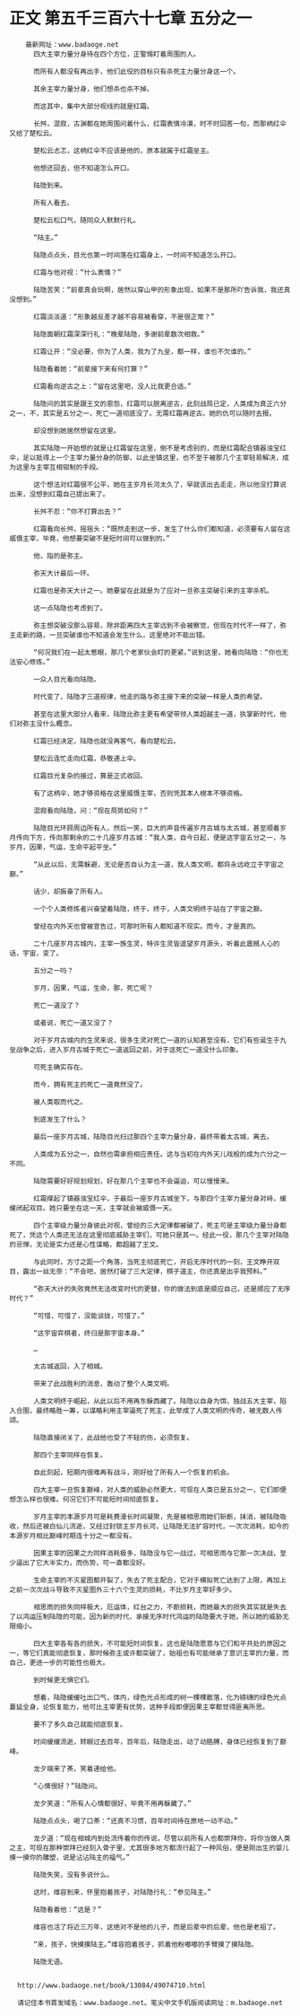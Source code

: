 # 正文 第五千三百六十七章 五分之一
        最新网址：www.badaoge.net
          四大主宰力量分身待在四个方位，正警惕盯着周围的人。
      
          而所有人都没有再出手，他们此役的目标只有杀死主力量分身这一个。
      
          其余主宰力量分身，他们想杀也杀不掉。
      
          而这其中，集中大部分视线的就是红霜。
      
          长舛，混寂，古渊都在她周围问着什么，红霜表情冷漠，时不时回答一句，而那柄红伞又给了楚松云。
      
          楚松云忐忑，这柄红伞不应该是他的，原本就属于红霜垒主。
      
          他想还回去，但不知道怎么开口。
      
          陆隐到来。
      
          所有人看去。
      
          楚松云松口气，随同众人默默行礼。
      
          “陆主。”
      
          陆隐点点头，目光也第一时间落在红霜身上，一时间不知道怎么开口。
      
          红霜与他对视：“什么表情？”
      
          陆隐苦笑：“前辈真会玩啊，居然以穿山甲的形象出现，如果不是那所吖告诉我，我还真没想到。”
      
          红霜淡淡道：“形象越反差才越不容易被看穿，不是很正常？”
      
          陆隐面朝红霜深深行礼：“晚辈陆隐，多谢前辈数次相救。”
      
          红霜让开：“没必要，你为了人类，我为了九垒，都一样，谁也不欠谁的。”
      
          陆隐看着她：“前辈接下来有何打算？”
      
          红霜看向逆古之上：“留在这里吧，没人比我更合适。”
      
          陆隐问的其实是跟王文的恩怨，红霜可以脱离逆古，此刻战局已定，人类成为真正六分之一，不，其实是五分之一，死亡一道彻底没了。无需红霜再逆古。她的仇可以随时去报。
      
          却没想到她居然想留在这里。
      
          其实陆隐一开始想的就是让红霜留在这里，倒不是考虑别的，而是红霜配合镇器浊宝红伞，足以抵得上一个主宰力量分身的防御，以此坐镇这里，也不至于被那几个主宰轻易解决，成为这里与主宰互相钳制的手段。
      
          这个想法对红霜很不公平，她在主岁月长河太久了，早就该出去走走，所以他没打算说出来，没想到红霜自己提出来了。
      
          长舛不忍：“你不打算出去？”
      
          红霜看向长舛，摇摇头：“既然走到这一步，发生了什么你们都知道，必须要有人留在这威慑主宰，毕竟，他想要突破不是短时间可以做到的。”
      
          他，指的是弥主。
      
          弥天大计最后一环。
      
          红霜也是弥天大计之一。她要留在此就是为了应对一旦弥主突破引来的主宰杀机。
      
          这一点陆隐也考虑到了。
      
          弥主想突破没那么容易，除非距离四大主宰远到不会被察觉，但现在时代不一样了，弥主走新的路，一旦突破谁也不知道会发生什么，这里绝对不能出错。
      
          “何况我们在一起太惹眼，那几个老家伙会盯的更紧。”说到这里，她看向陆隐：“你也无法安心修炼。”
      
          一众人目光看向陆隐。
      
          时代变了，陆隐才三道规律，他走的路与弥主接下来的突破一样是人类的希望。
      
          甚至在这里大部分人看来，陆隐比弥主更有希望带领人类超越主一道，执掌新时代，他们对弥主没什么概念。
      
          红霜已经决定，陆隐也就没再客气，看向楚松云。
      
          楚松云连忙走向红霜，恭敬递上伞。
      
          红霜目光复杂的接过，算是正式收回。
      
          有了这柄伞，她才够资格在这里威慑主宰，否则凭其本人根本不够资格。
      
          混寂看向陆隐，问：“现在局势如何？”
      
          陆隐目光环顾周边所有人，然后一笑，巨大的声音传遍岁月古城与太古城，甚至顺着岁月传向下方，传向那剩余的二十几座岁月古城：“我人类，自今日起，便是这宇宙五分之一，与岁月，因果，气运，生命平起平坐。”
      
          “从此以后，无需躲避，无论是否自认为主一道，我人类文明，都将永远屹立于宇宙之巅。”
      
          话少，却振奋了所有人。
      
          一个个人类修炼者兴奋望着陆隐，终于，终于，人类文明终于站在了宇宙之巅。
      
          曾经在内外天也曾被宣告过，可那时所有人都知道不现实。而今，才是真的。
      
          二十几座岁月古城内，主宰一族生灵，特许生灵皆遥望岁月源头，听着此震撼人心的话，宇宙，变了。
      
          五分之一吗？
      
          岁月，因果，气运，生命，那，死亡呢？
      
          死亡一道没了？
      
          或者说，死亡一道又没了？
      
          对于岁月古城内的生灵来说，很多生灵对死亡一道的认知甚至没有，它们有些诞生于九垒战争之后，进入岁月古城于死亡一道返回之前，对于这死亡一道没什么印象。
      
          可死主确实存在。
      
          而今，拥有死主的死亡一道竟然没了。
      
          被人类取而代之。
      
          到底发生了什么？
      
          最后一座岁月古城，陆隐目光扫过那四个主宰力量分身，最终带着太古城，离去。
      
          人类成为五分之一，自然也需承担相应责任。这与当初在内外天儿戏般的成为六分之一不同。
      
          陆隐需要好好规划规划，好在那几个主宰也不会逼迫，可以慢慢来。
      
          红霜撑起了镇器浊宝红伞，于最后一座岁月古城坐下，与那四个主宰力量分身对峙，缓缓闭起双目。她只要坐在这一天，主宰就会被威慑一天。
      
          四个主宰级力量分身彼此对视，曾经的三大定律都被破了，死主可是主宰级力量分身都死了，凭这个人类还无法在这里彻底威胁主宰们，可她只是其一。经此一役，那几个主宰对陆隐的忌惮，无论是实力还是心性谋略，都超越了王文。
      
          与此同时，方寸之距一个角落，当死主彻底死亡，开启无序时代的一刻，王文睁开双目，露出一丝无奈：“不会吧，居然打破了三大定律，棋子道主，你还真是出乎我预料。”
      
          “弥天大计的失败竟然无法改变时代的更替，你的做法到底是顺应自己，还是顺应了无序时代？”
      
          “可惜，可惜了，没能谈拢，可惜了。”
      
          “这宇宙弈棋者，终归是那宇宙本身。”
      
          …
      
          太古城返回，入了相城。
      
          带来了此战胜利的消息，轰动了整个人类文明。
      
          人类文明终于崛起，从此以后不用再东躲西藏了。陆隐以自身为饵，独战五大主宰，陷入合围，最终略胜一筹，以谋略利用主宰逼死了死主，此举成了人类文明的传奇，被无数人传颂。
      
          陆隐直接闭关了，此战他也受了不轻的伤，必须恢复。
      
          那四个主宰同样在恢复。
      
          自此刻起，短期内很难再有战斗，刚好给了所有人一个恢复的机会。
      
          四大主宰一旦恢复巅峰，对人类的威胁必然更大，可现在人类已是五分之一，它们即便想怎么样也很难。何况它们不可能短时间彻底恢复。
      
          岁月主宰的本源岁月可是耗费漫长时间凝聚，先是被相思雨她们斩断，抹消，被陆隐吸收，然后还被白仙儿流逝，又经过封锁主岁月长河，让陆隐无法扩容时代，一次次消耗，如今的本源岁月相比巅峰时期连十分之一都没有。
      
          因果主宰的因果之力同样消耗极多，陆隐没与它一战过，可相思雨与它那一次决战，至少逼出了它大半实力，而伤势，可一直都没好。
      
          生命主宰的不灭星图都开裂了，失去了死主配合，它对于模拟死亡达到了上限，再加上之前一次次战斗导致不灭星图外三十六个生灵的损耗，不比岁月主宰好多少。
      
          相思雨的损失同样极大，厄运体，红台之力，不断损耗，而她最大的损失其实就是失去了以鸿运压制陆隐的可能，因为新的时代，承接无序时代鸿运的陆隐要大于她，所以她的威胁无限缩小。
      
          四大主宰各有各的损失，不可能短时间恢复。这也是陆隐愿意与它们和平共处的原因之一，等它们真能彻底恢复，那时候弥主或许都突破了，始祖也有可能继承了意识主宰的力量，而自己，更进一步的可能性也极大。
      
          到时候更无惧它们。
      
          想着，陆隐缓缓吐出口气，体内，绿色光点形成的树一棵棵散落，化为磅礴的绿色光点蔓延全身，论恢复能力，他可比主宰更有优势，这种手段即便因果主宰都觉得匪夷所思。
      
          要不了多久自己就能彻底恢复。
      
          时间缓缓流逝，转眼过去百年，百年后，陆隐走出，动了动胳膊，身体已经恢复到了巅峰。
      
          龙夕端来了茶，笑着递给他。
      
          “心情很好？”陆隐问。
      
          龙夕笑道：“所有人心情都很好，毕竟不用再躲藏了。”
      
          陆隐点点头，喝了口茶：“还真不习惯，百年时间待在原地一动不动。”
      
          龙夕道：“现在相城内到处流传着你的传说，尽管以前所有人也都崇拜你，将你当做人类之主，可现在那种崇拜已经刻入骨子里，尤其很多地方都流行起了一种风俗，便是刚出生的婴儿摸一摸你的雕塑，说是沾沾陆主的福气。”
      
          陆隐失笑，没有多说什么。
      
          这时，维容到来，怀里抱着孩子，对陆隐行礼：“参见陆主。”
      
          陆隐看着他：“这是？”
      
          维容也活了将近三万年，这绝对不是他的儿子，而是后辈中的后辈，他也是老祖了。
      
          “来，孩子，快摸摸陆主。”维容抱着孩子，抓着他粉嘟嘟的手臂摸了摸陆隐。
      
          陆隐无语。
      
      
      http://www.badaoge.net/book/13084/49074710.html
      
      请记住本书首发域名：www.badaoge.net。笔尖中文手机版阅读网址：m.badaoge.net